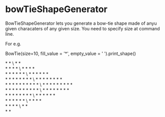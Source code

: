 # bowTieShapeGenerator

BowTieShapeGenerator lets you generate a bow-tie shape made of  anyu given characaters of  any given size.
You need to specify size at command line.

For e.g.

BowTie(size=10, fill_value = '*', empty_value = ' ').print_shape()

\*                                   *
\  *                               *  
\*   *                           *   *
\  *   *                       *   *  
\*   *   *                   *   *   *
\  *   *   *               *   *   *  
\*   *   *   *           *   *   *   *
\  *   *   *   *       *   *   *   *  
\*   *   *   *   *   *   *   *   *   *
\  *   *   *   *   *   *   *   *   *  
\*   *   *   *   *   *   *   *   *   *
\  *   *   *   *       *   *   *   *  
\*   *   *   *           *   *   *   *
\ *   *   *               *   *   *  
\*   *   *                   *   *   *
\  *   *                       *   *  
\*   *                           *   *
\  *                               *  
\*                                   *

